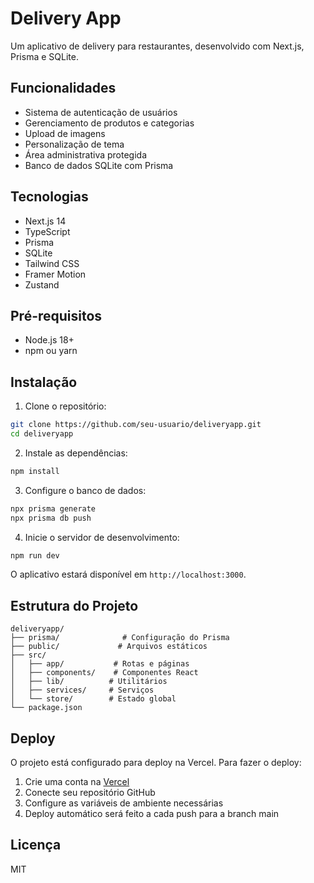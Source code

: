 # Delivery App

Um aplicativo de delivery para restaurantes, desenvolvido com Next.js, Prisma e SQLite.

## Funcionalidades

- Sistema de autenticação de usuários
- Gerenciamento de produtos e categorias
- Upload de imagens
- Personalização de tema
- Área administrativa protegida
- Banco de dados SQLite com Prisma

## Tecnologias

- Next.js 14
- TypeScript
- Prisma
- SQLite
- Tailwind CSS
- Framer Motion
- Zustand

## Pré-requisitos

- Node.js 18+
- npm ou yarn

## Instalação

1. Clone o repositório:
```bash
git clone https://github.com/seu-usuario/deliveryapp.git
cd deliveryapp
```

2. Instale as dependências:
```bash
npm install
```

3. Configure o banco de dados:
```bash
npx prisma generate
npx prisma db push
```

4. Inicie o servidor de desenvolvimento:
```bash
npm run dev
```

O aplicativo estará disponível em `http://localhost:3000`.

## Estrutura do Projeto

```
deliveryapp/
├── prisma/              # Configuração do Prisma
├── public/             # Arquivos estáticos
├── src/
│   ├── app/           # Rotas e páginas
│   ├── components/    # Componentes React
│   ├── lib/          # Utilitários
│   ├── services/     # Serviços
│   └── store/        # Estado global
└── package.json
```

## Deploy

O projeto está configurado para deploy na Vercel. Para fazer o deploy:

1. Crie uma conta na [Vercel](https://vercel.com)
2. Conecte seu repositório GitHub
3. Configure as variáveis de ambiente necessárias
4. Deploy automático será feito a cada push para a branch main

## Licença

MIT

